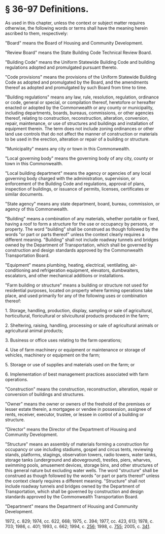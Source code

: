 # § 36-97 Definitions.

<p>As used in this chapter, unless the context or subject matter requires otherwise, the following words or terms shall have the meaning herein ascribed to them, respectively:</p><p>"Board" means the Board of Housing and Community Development.</p><p>"Review Board" means the State Building Code Technical Review Board.</p><p>"Building Code" means the Uniform Statewide Building Code and building regulations adopted and promulgated pursuant thereto.</p><p>"Code provisions" means the provisions of the Uniform Statewide Building Code as adopted and promulgated by the Board, and the amendments thereof as adopted and promulgated by such Board from time to time.</p><p>"Building regulations" means any law, rule, resolution, regulation, ordinance or code, general or special, or compilation thereof, heretofore or hereafter enacted or adopted by the Commonwealth or any county or municipality, including departments, boards, bureaus, commissions, or other agencies thereof, relating to construction, reconstruction, alteration, conversion, repair, maintenance, or use of structures and buildings and installation of equipment therein. The term does not include zoning ordinances or other land use controls that do not affect the manner of construction or materials to be used in the erection, alteration or repair of a building or structure.</p><p>"Municipality" means any city or town in this Commonwealth.</p><p>"Local governing body" means the governing body of any city, county or town in this Commonwealth.</p><p>"Local building department" means the agency or agencies of any local governing body charged with the administration, supervision, or enforcement of the Building Code and regulations, approval of plans, inspection of buildings, or issuance of permits, licenses, certificates or similar documents.</p><p>"State agency" means any state department, board, bureau, commission, or agency of this Commonwealth.</p><p>"Building" means a combination of any materials, whether portable or fixed, having a roof to form a structure for the use or occupancy by persons, or property. The word "building" shall be construed as though followed by the words "or part or parts thereof" unless the context clearly requires a different meaning. "Building" shall not include roadway tunnels and bridges owned by the Department of Transportation, which shall be governed by construction and design standards approved by the Commonwealth Transportation Board.</p><p>"Equipment" means plumbing, heating, electrical, ventilating, air-conditioning and refrigeration equipment, elevators, dumbwaiters, escalators, and other mechanical additions or installations.</p><p>"Farm building or structure" means a building or structure not used for residential purposes, located on property where farming operations take place, and used primarily for any of the following uses or combination thereof:</p><p>1. Storage, handling, production, display, sampling or sale of agricultural, horticultural, floricultural or silvicultural products produced in the farm;</p><p>2. Sheltering, raising, handling, processing or sale of agricultural animals or agricultural animal products;</p><p>3. Business or office uses relating to the farm operations;</p><p>4. Use of farm machinery or equipment or maintenance or storage of vehicles, machinery or equipment on the farm;</p><p>5. Storage or use of supplies and materials used on the farm; or</p><p>6. Implementation of best management practices associated with farm operations.</p><p>"Construction" means the construction, reconstruction, alteration, repair or conversion of buildings and structures.</p><p>"Owner" means the owner or owners of the freehold of the premises or lesser estate therein, a mortgagee or vendee in possession, assignee of rents, receiver, executor, trustee, or lessee in control of a building or structure.</p><p>"Director" means the Director of the Department of Housing and Community Development.</p><p>"Structure" means an assembly of materials forming a construction for occupancy or use including stadiums, gospel and circus tents, reviewing stands, platforms, stagings, observation towers, radio towers, water tanks, storage tanks (underground and aboveground), trestles, piers, wharves, swimming pools, amusement devices, storage bins, and other structures of this general nature but excluding water wells. The word "structure" shall be construed as though followed by the words "or part or parts thereof" unless the context clearly requires a different meaning. "Structure" shall not include roadway tunnels and bridges owned by the Department of Transportation, which shall be governed by construction and design standards approved by the Commonwealth Transportation Board.</p><p>"Department" means the Department of Housing and Community Development.</p><p>1972, c. 829; 1974, cc. 622, 668; 1975, c. 394; 1977, cc. 423, 613; 1978, c. 703; 1986, c. 401; 1993, c. 662; 1994, c. <a href='http://lis.virginia.gov/cgi-bin/legp604.exe?941+ful+CHAP0256'>256</a>; 1998, c. <a href='http://lis.virginia.gov/cgi-bin/legp604.exe?981+ful+CHAP0755'>755</a>; 2005, c. <a href='http://lis.virginia.gov/cgi-bin/legp604.exe?051+ful+CHAP0341'>341</a>.</p>